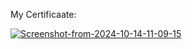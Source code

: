 My Certificaate:

<a href="https://www.freecodecamp.org/certification/Fxrdhan/data-analysis-with-python-v7"><img src="https://i.ibb.co.com/PC9cTfS/Screenshot-from-2024-10-14-11-09-15.png" alt="Screenshot-from-2024-10-14-11-09-15" border="0"></a>
